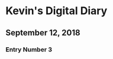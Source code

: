 <!doctype html>
<html>
<head>
<link href="style.css" ref="stylesheet" type="text/css">
</head>
<body><h1 class="Title">Kevin's Digital Diary</h1>
<h2 class="Date">September 12, 2018</h2>
<h3 class="Entry Number">Entry Number 3</h3>
</body>
</html>